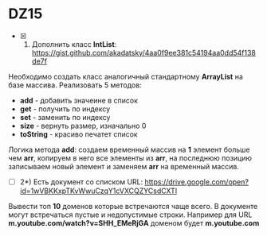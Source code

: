 # DZ15

- [x] 1) Дополнить класс **IntList**: https://gist.github.com/akadatsky/4aa0f9ee381c54194aa0dd54f138de7f

Необходимо создать класс аналогичный стандартному **ArrayList<Integer>** на базе массива.
Реализовать 5 методов:

- **add** - добавить значеине в список
- **get** - получить по индексу
- **set** - заменить по индексу
- **size** - вернуть размер, изначально 0
- **toString** - красиво печатет список

Логика метода **add**:
создаем временный массив на **1** элемент больше чем **arr**, копируем в него все элементы из **arr**, на последнюю позицию записываем новый элемент и заменяем **arr** на временный массив.

- [ ] 2*) Есть документ со списком URL: https://drive.google.com/open?id=1wVBKKxpTKvWwuCzqY1cVXCQZYCsdCXTl

Вывести топ **10** доменов которые встречаются чаще всего.
В документе могут встречаться пустые и недопустимые строки.
Например для URL **m.youtube.com/watch?v=SHH_EMeRjGA**
доменом будет **m.youtube.com**
